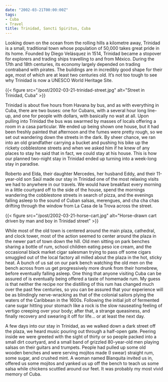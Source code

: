 ```yaml
---
date: "2002-03-21T00:00:00Z"
tags:
- Cuba
- Travel
title: Trinidad, Sancti Spiritus, Cuba
---
```


Looking down on the ocean from the rolling hills a kilometre away, Trinidad is
a small, traditional town whose population of 50,000 takes great pride in its
home. Founded by Diego Velásquez in 1514, Trinidad became a stopover for
explorers and trading ships travelling to and from México. During the 17th and
18th centuries, its economy largely depended on trading contraband with
pirates. The buildings are in incredibly good shape for their age, most of
which are at least two centuries old. It’s not too tough to see why Trinidad is
now a UNESCO World Heritage Site.<!--more-->

{{< figure src="/post/2002-03-21-trinidad-street.jpg"
    alt="Street in Trinidad, Cuba" >}}

Trinidad is about five hours from Havana by bus, and as with everything in
Cuba, there are two buses: one for Cubans, with a several hour long line-up,
and one for people with dollars, with basically no wait at all. Upon pulling
into Trinidad the bus was swarmed by masses of locals offering a room in a casa
particular. We ended up being shown one house, but it had been freshly painted
that afternoon and the fumes were pretty rough, so we set out wandering down
the streets in the dark. By sheer chance, we ran into an old grandfather
carrying a bucket and pushing his bike up the rickety cobblestone streets and
when we asked him if he knew of any places to stay he said that in fact, we
could stay at his house. This is how our planned two-night stay in Trinidad
ended up turning into a week-long stay in paradise.

Roberto and Elda, their daughter Mercedes, her husband Eddy, and their
11-year-old son Saúl made our stay in Trinidad one of the most relaxing visits
we had to anywhere in our travels. We would have breakfast every morning in a
little courtyard off to the side of the house, spend the mornings wandering the
cobblestone streets in search of pizza, and the evenings falling asleep to the
sound of Cuban salsas, merengues, and cha cha chas drifting through the window
from La Casa de la Trova across the street.

{{< figure src="/post/2002-03-21-horse-cart.jpg"
    alt="Horse-drawn cart driven by man and boy in Trinidad street" >}}

While most of the old town is centered around the main plaza, cathedral, and
clock tower, most of the action seemed to center around the plaza in the newer
part of town down the hill. Old men sitting on park benches sharing a bottle of
rum, school children eating peso ice cream, and the occasional black market
cigar salesman trying to pass off some cigars smuggled out of the local factory
all milled about the plaza in the hot, sticky heat. A bunch of us sat on our
park bench watching the old men on the bench across from us get progressively
more drunk from their homebrew, before eventually falling asleep. One thing
that anyone visiting Cuba can be assured of is eventually being offered a taste
of homemade rum. My guess is that neither the recipe nor the distilling of this
rum has changed much over the past few centuries, so you can be assured that
your experience will be as blindingly nerve-wracking as that of the colonial
sailors plying the waters of the Caribbean in the 1600s. Following the initial
jolt of fermented cane sugar hitting your stomach like a rock is the slow
nauseating feeling of vertigo creeping over your body; after that, a strange
queasiness, and finally recovery and swearing it off for life... or at least
the next day.

A few days into our stay in Trinidad, as we walked down a dark street off the
plaza, we heard music pouring out through a half-open gate. Peering inside we
were greeted with the sight of thirty or so people packed into a small dirt
courtyard, and a small band of grizzled 80-year-old men playing salsas on their
guitars and trumpets. People had pulled up some old wooden benches and were
serving mojitos made (I swear) straight rum, some sugar, and crushed mint. A
woman named Blanquita invited us in, offered us some mojitos and yanked us up
off the bench to teach us some salsa while chickens scuttled around our feet.
It was probably my most vivid memory of Cuba.
